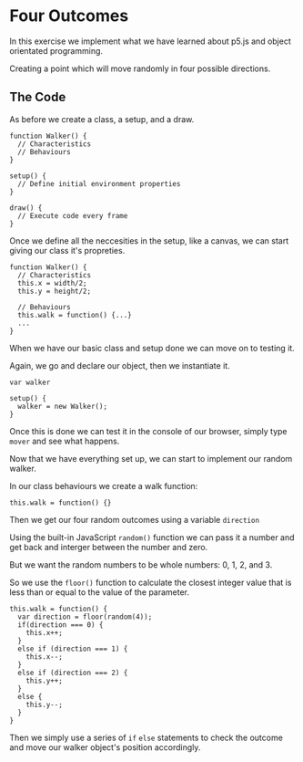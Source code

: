 # Four Outcomes

In this exercise we implement what we have learned about p5.js and object orientated programming.

Creating a point which will move randomly in four possible directions.

## The Code

As before we create a class, a setup, and a draw.

```
function Walker() {
  // Characteristics
  // Behaviours
}

setup() {
  // Define initial environment properties
}

draw() {
  // Execute code every frame
}
```

Once we define all the neccesities in the setup, like a canvas, we can start giving our class it's propreties.

```
function Walker() {
  // Characteristics
  this.x = width/2;
  this.y = height/2;
  
  // Behaviours
  this.walk = function() {...}
  ...
}
```

When we have our basic class and setup done we can move on to testing it.

Again, we go and declare our object, then we instantiate it.

```
var walker

setup() {
  walker = new Walker();
}
```

Once this is done we can test it in the console of our browser, simply type `mover` and see what happens.

Now that we have everything set up, we can start to implement our random walker.

In our class behaviours we create a walk function:

```
this.walk = function() {}
```

Then we get our four random outcomes using a variable `direction`

Using the built-in JavaScript `random()` function we can pass it a number and get back and interger between the number and zero.

But we want the random numbers to be whole numbers: 0, 1, 2, and 3.

So we use the `floor()` function to calculate the closest integer value that is less than or equal to the value of the parameter. 

```
this.walk = function() {
  var direction = floor(random(4));
  if(direction === 0) {
    this.x++;
  }
  else if (direction === 1) {
    this.x--;
  }
  else if (direction === 2) {
    this.y++;
  }
  else {
    this.y--;
  }
}
```

Then we simply use a series of `if` `else` statements to check the outcome and move our walker object's position accordingly.
